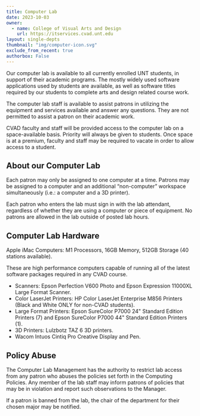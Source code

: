 ```yaml
---
title: Computer Lab
date: 2023-10-03
owner:
  - name: College of Visual Arts and Design
    url: https://itservices.cvad.unt.edu
layout: single-depts
thumbnail: "img/computer-icon.svg"
exclude_from_recent: true
authorbox: False
---
```

Our computer lab is available to all currently enrolled UNT students, in support of their academic programs. The mostly widely used software applications used by students are available, as well as software titles required by our students to complete arts and design related course work.
<!--more-->
The computer lab staff is available to assist patrons in utilizing the equipment and services available and answer any questions. They are not permitted to assist a patron on their academic work.

CVAD faculty and staff will be provided access to the computer lab on a space-available basis. Priority will always be given to students. Once space is at a premium, faculty and staff may be required to vacate in order to allow access to a student.

## About our Computer Lab
Each patron may only be assigned to one computer at a time. Patrons may be assigned to a computer and an additional “non-computer” workspace simultaneously (i.e.: a computer and a 3D printer).

Each patron who enters the lab must sign in with the lab attendant, regardless of whether they are using a computer or piece of equipment. No patrons are allowed in the lab outside of posted lab hours.

## Computer Lab Hardware ##
Apple iMac Computers: M1 Processors, 16GB Memory, 512GB Storage (40 stations available).

These are high performance computers capable of running all of the latest software packages required in any CVAD course.
* Scanners: Epson Perfection V600 Photo and Epson Expression 11000XL Large Format Scanner.
* Color LaserJet Printers: HP Color LaserJet Enterprise M856 Printers (Black and White ONLY for non-CVAD students).
* Large Format Printers: Epson SureColor P7000 24" Standard Edition Printers (7) and Epson SureColor P7000 44" Standard Edition Printers (1).
* 3D Printers: Lulzbotz TAZ 6 3D printers.
* Wacom Intuos Cintiq Pro Creative Display and Pen.

## Policy Abuse ##
The Computer Lab Management has the authority to restrict lab access from any patron who abuses the policies set forth in the Computing Policies. Any member of the lab staff may inform patrons of policies that may be in violation and report such observations to the Manager.

If a patron is banned from the lab, the chair of the department for their chosen major may be notified.